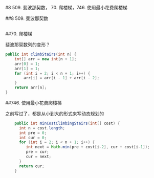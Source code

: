 #8 509. 斐波那契数， 70. 爬楼梯，746. 使用最小花费爬楼梯

##8 509. 斐波那契数



```java


```
##70. 爬楼梯

斐波那契数列的变形？


```java
public int climbStairs(int n) {
    int[] arr = new int[n + 1];
    arr[0] = 1;
    arr[1] = 1;
    for (int i = 2; i < n + 1; i++) {
        arr[i] = arr[i - 1] + arr[i - 2];
    }
    return arr[n];
}

```
##746. 使用最小花费爬楼梯

之前写过了，都是从小到大的形式来写动态规划的

```java
    public int minCostClimbingStairs(int[] cost) {
      int n = cost.length;
      int pre = 0;
      int cur = 0;
      for (int i = 2; i < n + 1; i++) {
         int next = Math.min(pre + cost[i-2], cur + cost[i-1]);
         pre = cur;
         cur = next;
      }
      return cur;
    }

```
